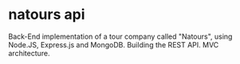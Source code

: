 # natours api
Back-End implementation of a tour company called "Natours", using Node.JS, Express.js and MongoDB. Building the REST API. MVC architecture.
